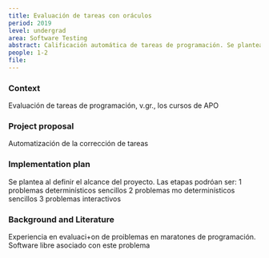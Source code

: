 ```yaml
---
title: Evaluación de tareas con oráculos
period: 2019
level: undergrad
area: Software Testing
abstract: Calificación automática de tareas de programación. Se plantean casos de prueba aleatoriamente generados. Se califica según los casos de prueba aprobados. Requiere conocimiento estadístico de los datos (para generar casos de prueba). La evaluación de resultados se hace contra un oráculo (un sw que se sabe correcto, como una solución oficial de la tarea).
people: 1-2
file: 
---
```


### Context
Evaluación de tareas de programación, v.gr., los cursos de APO

### Project proposal
Automatización de la corrección de tareas 

### Implementation plan
Se plantea al definir el alcance del proyecto. Las etapas podróan ser:
1 problemas determinísticos sencillos 
2 problemas mo determinísticos sencillos
3 problemas interactivos  

### Background and Literature
Experiencia en evaluaci+on de proiblemas en maratones de programación.
Software libre asociado con este problema
